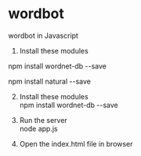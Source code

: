 # wordbot
wordbot in Javascript

1. Install these modules

npm install wordnet-db --save

npm install natural --save

2. Install these modules  
npm install wordnet-db --save

3. Run the server  
node app.js

3. Open the index.html file in browser
